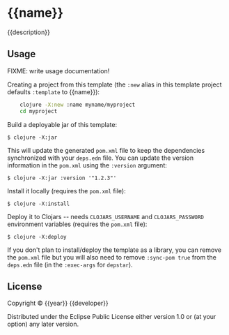 # {{name}}

{{description}}

## Usage

FIXME: write usage documentation!

Creating a project from this template (the `:new` alias in this template project defaults `:template` to {{name}}):

```bash
    clojure -X:new :name myname/myproject
    cd myproject
```

Build a deployable jar of this template:

    $ clojure -X:jar

This will update the generated `pom.xml` file to keep the dependencies synchronized with
your `deps.edn` file. You can update the version information in the `pom.xml` using the
`:version` argument:

    $ clojure -X:jar :version '"1.2.3"'

Install it locally (requires the `pom.xml` file):

    $ clojure -X:install

Deploy it to Clojars -- needs `CLOJARS_USERNAME` and `CLOJARS_PASSWORD` environment
variables (requires the `pom.xml` file):

    $ clojure -X:deploy

If you don't plan to install/deploy the template as a library, you can remove the
`pom.xml` file but you will also need to remove `:sync-pom true` from the `deps.edn`
file (in the `:exec-args` for `depstar`).

## License

Copyright © {{year}} {{developer}}

Distributed under the Eclipse Public License either version 1.0 or (at
your option) any later version.
